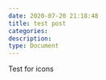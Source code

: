 ```yaml
---
date: 2020-07-20 21:18:48
title: test post
categories:
description:
type: Document
---
```


Test for icons